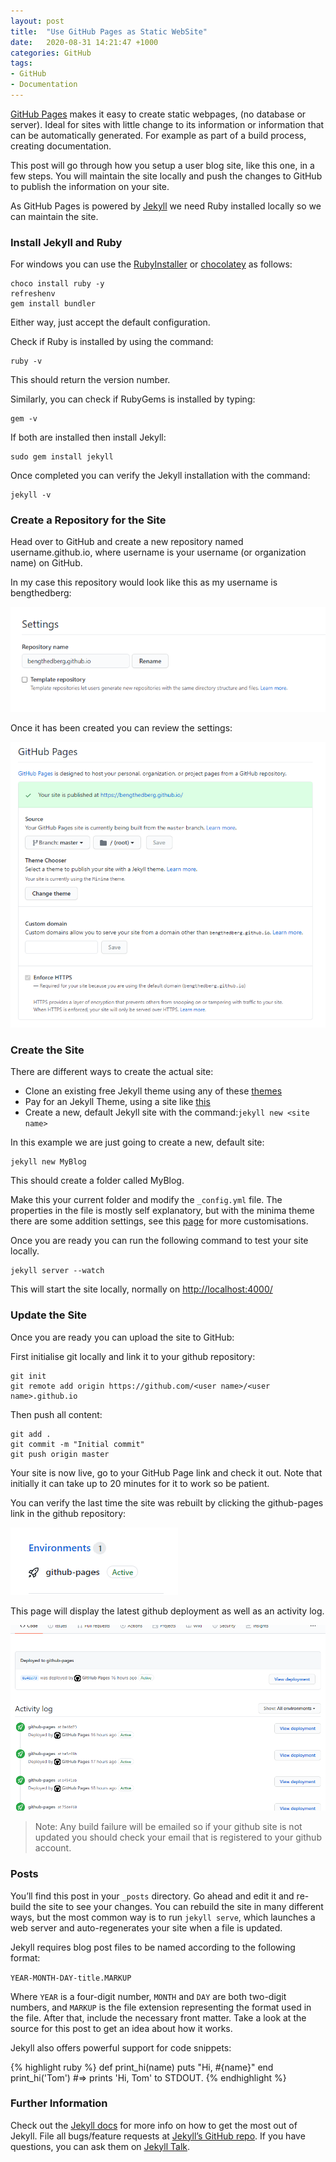 ```yaml
---
layout: post
title:  "Use GitHub Pages as Static WebSite"
date:   2020-08-31 14:21:47 +1000
categories: GitHub 
tags:
- GitHub
- Documentation
---
```


[GitHub Pages](https://pages.github.com/) makes it easy to create static webpages, (no database or server). Ideal for sites with little change to its information or information that can be automatically generated. For example as part of a build process, creating documentation.

This post will go through how you setup a user blog site, like this one, in a few steps. You will maintain the site locally and push the changes to GitHub to publish the information on your site.

As GitHub Pages is powered by [Jekyll](https://jekyllrb.com/) we need Ruby installed locally so we can maintain the site.

### Install Jekyll and Ruby

For windows you can use the [RubyInstaller](https://jekyllrb.com/docs/installation/windows/) or [chocolatey](https://chocolatey.org/) as follows:

```
choco install ruby -y   
refreshenv  
gem install bundler   
```

Either way, just accept the default configuration. 

Check if Ruby is installed by using the command:

```
ruby -v
```   
This should return the version number. 

Similarly, you can check if RubyGems is installed by typing:

```
gem -v
```

If both are installed then install Jekyll:

```
sudo gem install jekyll
```

Once completed you can verify the Jekyll installation with the command:

```
jekyll -v
```


### Create a Repository for the Site
Head over to GitHub and create a new repository named username.github.io, where username is your username (or organization name) on GitHub.

In my case this repository would look like this as my username is bengthedberg:

![build](\assets\github_repo.png)

Once it has been created you can review the settings:

![build](\assets\github_page_settings.png)



### Create the Site

There are different ways to create the actual site:

- Clone an existing free Jekyll theme using any of these [themes](https://pages.github.com/themes/)
- Pay for an Jekyll Theme, using a site like [this](https://jekyllthemes.io/github-pages-themes)
- Create a new, default Jekyll site with the command:`jekyll new <site name>`

In this example we are just going to create a new, default site:

```
jekyll new MyBlog
```
This should create a folder called MyBlog. 

Make this your current folder and modify the `_config.yml` file. The properties in the file is mostly self explanatory, but with the minima theme there are some addition settings, see this [page](https://github.com/jekyll/minima/blob/v2.5.0/README.md) for more customisations.


Once you are ready you can run the following command to test your site locally.

```
jekyll server --watch
```

This will start the site locally, normally on [http://localhost:4000/](http://localhost:4000/)

### Update the Site 

Once you are ready you can upload the site to GitHub:

First initialise git locally and link it to your github repository: 

```
git init
git remote add origin https://github.com/<user name>/<user name>.github.io
```

Then push all content:

```
git add .
git commit -m "Initial commit"
git push origin master
```

Your site is now live, go to your GitHub Page link and check it out. Note that initially it can take up to 20 minutes for it to work so be patient.

You can verify the last time the site was rebuilt by clicking the github-pages link in the github repository:

![build](\assets\github_environment.png)

This page will display the latest github deployment as well as an activity log.

![build](\assets\github_activity.png)


> Note: Any build failure will be emailed so if your github site is not updated you should check your email that is registered to your github account.  

### Posts

You’ll find this post in your `_posts` directory. Go ahead and edit it and re-build the site to see your changes. You can rebuild the site in many different ways, but the most common way is to run `jekyll serve`, which launches a web server and auto-regenerates your site when a file is updated.

Jekyll requires blog post files to be named according to the following format:

`YEAR-MONTH-DAY-title.MARKUP`

Where `YEAR` is a four-digit number, `MONTH` and `DAY` are both two-digit numbers, and `MARKUP` is the file extension representing the format used in the file. After that, include the necessary front matter. Take a look at the source for this post to get an idea about how it works.

Jekyll also offers powerful support for code snippets:

{% highlight ruby %}
def print_hi(name)
  puts "Hi, #{name}"
end
print_hi('Tom')
#=> prints 'Hi, Tom' to STDOUT.
{% endhighlight %}

### Further Information

Check out the [Jekyll docs][jekyll-docs] for more info on how to get the most out of Jekyll. File all bugs/feature requests at [Jekyll’s GitHub repo][jekyll-gh]. If you have questions, you can ask them on [Jekyll Talk][jekyll-talk].

[jekyll-docs]: https://jekyllrb.com/docs/home
[jekyll-gh]:   https://github.com/jekyll/jekyll
[jekyll-talk]: https://talk.jekyllrb.com/
